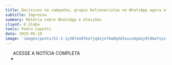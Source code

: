```yaml
---
title: Decisivos na campanha, grupos bolsonaristas no WhatsApp agora atuam para desfazer crises
subtitle: Impresso
summary: Matéria sobre WhatsApp e eleições
client: O Globo
tools: Pedro Capetti
date: 2019-05-19
image: 'images/posts/51-1-1y307an0feo7jqdxjnf4a0q3d3xuiumymzy9ldma7sys.png'
---
```




<div class="post__share"><ul class="share__list list-reset">ACESSE A NOTÍCIA COMPLETA<li class="share__item" style="margin-left: 10px"><a class="share__link share__facebook" style="background: #fa5657" href="https://oglobo.globo.com/brasil/decisivos-na-campanha-grupos-bolsonaristas-no-whatsapp-agora-atuam-para-desfazer-crises-23676755 
onclick=window.open(this.href, 'pop-up', 'left=20,top=20,width=500,height=500,toolbar=1,resizable=0'); return false;" title="Link" rel="nofollow"><i class="fa-solid fa-link"></i></a></li></ul></div>
<!-- <div class="gallery-box"><div class="gallery"><img src="/clipping/images/example-1.jpg" loading="lazy" alt="Project"><img src="/clipping/images/example-2.jpg" loading="lazy" alt="Project"></div><em>Gallery / <a href="https://www.freepik.com/" target="_blank">Freepic</a></em></div> -->